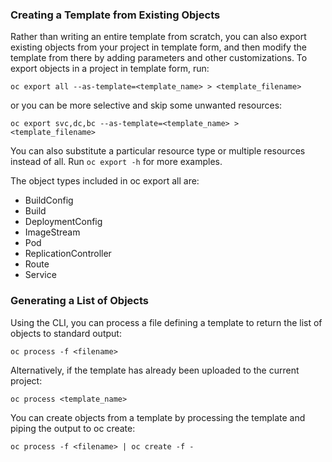 
### Creating a Template from Existing Objects
Rather than writing an entire template from scratch, you can also export existing objects from your project in template form, and then modify the template from there by adding parameters and other customizations. To export objects in a project in template form, run:
```
oc export all --as-template=<template_name> > <template_filename>
```
or you can be more selective and skip some unwanted resources:
```
oc export svc,dc,bc --as-template=<template_name> > <template_filename>
```

You can also substitute a particular resource type or multiple resources instead of all. Run `oc export -h` for more examples.

The object types included in oc export all are:
* BuildConfig
* Build
* DeploymentConfig
* ImageStream
* Pod
* ReplicationController
* Route
* Service


### Generating a List of Objects
Using the CLI, you can process a file defining a template to return the list of objects to standard output:

```
oc process -f <filename>
```
Alternatively, if the template has already been uploaded to the current project:
```
oc process <template_name>
```
You can create objects from a template by processing the template and piping the output to oc create:
```
oc process -f <filename> | oc create -f -
```
